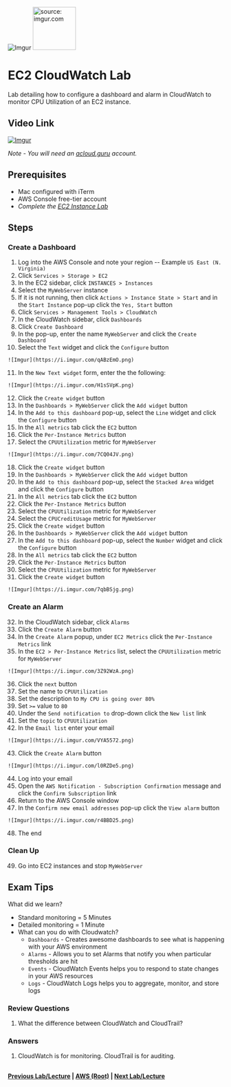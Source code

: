 ![Imgur](https://i.imgur.com/9awJmtb.png) <img src="https://i.imgur.com/CcwL2Ph.png" width="100" title="source: imgur.com" />


EC2 CloudWatch Lab
======

Lab detailing how to configure a dashboard and alarm in CloudWatch to monitor CPU Utilization of an EC2 instance.


## Video Link

[![Imgur](https://i.imgur.com/7HFLiJe.png)](https://acloud.guru/course/aws-certified-solutions-architect-associate/learn/ec2/cloudwatch/watch)

*Note - You will need an [acloud.guru](acloud.guru) account.*


## Prerequisites

*   Mac configured with iTerm
*   AWS Console free-tier account
*   *Complete the [EC2 Instance Lab](ec2-instance-lab.md)*


## Steps

### Create a Dashboard

 1.   Log into the AWS Console and note your region -- Example `US East (N. Virginia)`
 2.   Click `Services > Storage > EC2`
 3.   In the EC2 sidebar, click `INSTANCES > Instances`
 4.   Select the `MyWebServer` instance
 5.   If it is not running, then click `Actions > Instance State > Start` and in the `Start Instance` pop-up click
      the `Yes, Start` button   
 6.   Click `Services > Management Tools > CloudWatch`
 7.   In the CloudWatch sidebar, click `Dashboards`
 8.   Click `Create Dashboard`
 9.   In the pop-up, enter the name `MyWebServer` and click the `Create Dashboard`
 10.  Select the `Text` widget and click the `Configure` button
 
    ![Imgur](https://i.imgur.com/qABzEmO.png)
    
 11.  In the `New Text widget` form, enter the the following:
 
    ![Imgur](https://i.imgur.com/H1sSVpK.png)
 
 12.  Click the `Create widget` button
 13.  In the `Dashboards > MyWebServer` click the `Add widget` button
 14.  In the `Add to this dashboard` pop-up, select the `Line` widget and click the `Configure` button
 15.  In the `All metrics` tab click the `EC2` button
 16.  Click the `Per-Instance Metrics` button
 17.  Select the `CPUUtilization` metric for `MyWebServer`
 
    ![Imgur](https://i.imgur.com/7CQ04JV.png)
    
 18.  Click the `Create widget` button
 19.  In the `Dashboards > MyWebServer` click the `Add widget` button
 20.  In the `Add to this dashboard` pop-up, select the `Stacked Area` widget and click the `Configure` button
 21.  In the `All metrics` tab click the `EC2` button
 22.  Click the `Per-Instance Metrics` button
 23.  Select the `CPUUtilization` metric for `MyWebServer`
 24.  Select the `CPUCreditUsage` metric for `MyWebServer`
 25.  Click the `Create widget` button
 26.  In the `Dashboards > MyWebServer` click the `Add widget` button
 27.  In the `Add to this dashboard` pop-up, select the `Number` widget and click the `Configure` button 
 28.  In the `All metrics` tab click the `EC2` button
 29.  Click the `Per-Instance Metrics` button
 30.  Select the `CPUUtilization` metric for `MyWebServer`
 31.  Click the `Create widget` button
 
    ![Imgur](https://i.imgur.com/7qbBSjg.png)
    
 
 ### Create an Alarm
 
 32.  In the CloudWatch sidebar, click `Alarms`
 33.  Click the `Create Alarm` button
 34.  In the `Create Alarm` popup, under `EC2 Metrics` click the `Per-Instance Metrics` link
 35.  In the `EC2 > Per-Instance Metrics` list, select the `CPUUtilization` metric for `MyWebServer`  
   
    ![Imgur](https://i.imgur.com/3Z92WzA.png)
 
 36.  Click the `next` button
 37.  Set the name to `CPUUtilization`
 38.  Set the description to `My CPU is going over 80%` 
 39.  Set `>=` value to `80`
 40.  Under the `Send notification to` drop-down click the `New list` link
 41.  Set the `topic` to `CPUUtilization`
 42.  In the `Email list` enter your email
 
    ![Imgur](https://i.imgur.com/VYA5572.png)
 
 43.  Click the `Create Alarm` button
 
    ![Imgur](https://i.imgur.com/l0RZDe5.png)
 
 44.  Log into your email
 45.  Open the `AWS Notification - Subscription Confirmation` message and click the `Confirm Subscription` link
 46.  Return to the AWS Console window
 47.  In the `Confirm new email addresses` pop-up click the `View alarm` button
 
    ![Imgur](https://i.imgur.com/r4BBD25.png)
    
 48.  The end 
 
 
 ### Clean Up
 
 49. Go into EC2 instances and stop `MyWebServer`
  
   
## Exam Tips

What did we learn?

* Standard monitoring = 5 Minutes
* Detailed monitoring = 1 Minute
* What can you do with Cloudwatch?
  * `Dashboards` - Creates awesome dashboards to see what is happening with your AWS environment
  * `Alarms` - Allows you to set Alarms that notify you when particular thresholds are hit
  * `Events` - CloudWatch Events helps you to respond to state changes in your AWS resources
  * `Logs` - CloudWatch Logs helps you to aggregate, monitor, and store logs


### Review Questions

1.  What the difference between CloudWatch and CloudTrail?


### Answers

1.  CloudWatch is for monitoring. CloudTrail is for auditing.


##

**[Previous Lab/Lecture](ec2-elastic-load-balancer-lab.md) | [AWS (Root)](../readme.adoc) | [Next Lab/Lecture](ec2-cloudwatch-lab.md)** 
